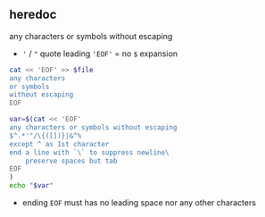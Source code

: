 heredoc
---

any characters or symbols without escaping

- `'` / `"` quote leading `'EOF'` = no `$` expansion
```sh
cat << 'EOF' >> $file
any characters 
or symbols 
without escaping
EOF

var=$(cat << 'EOF'
any characters or symbols without escaping
$^.*'"/\{([])}|&^%
except ^ as 1st character
end a line with `\` to suppress newline\
    preserve spaces but tab
EOF
)
echo "$var"
```
- ending `EOF` must has no leading space nor any other characters
